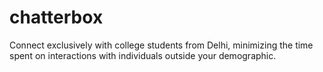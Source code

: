 # chatterbox
Connect exclusively with college students from Delhi, minimizing the time spent on interactions with individuals outside your demographic.
